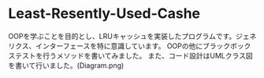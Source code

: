 # Least-Resently-Used-Cashe

OOPを学ぶことを目的とし、LRUキャッシュを実装したプログラムです。ジェネリクス、インターフェースを特に意識しています。
OOPの他にブラックボックステストを行うメソッドを書いてみました。
また、コード設計はUMLクラス図を書いて行いました。(Diagram.png)
